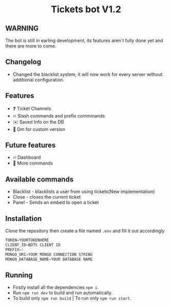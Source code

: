 <h1 style="text-align:center;">Tickets bot V1.2</h1>

## WARNING
The bot is still in earling development, its features aren`t fully done yet and there are more to come.

## Changelog
* Changed the blacklist system, it will now work for every server without additional configuration.

## Features

* ❓ Ticket Channels
* 🔥 Slash commands and prefix commmands
* ✉️ Saved Info on the DB
* 💪 Dm for custom version

## Future features
* 🔥 Dashboard
* 👏 More commands

## Available commands
* Blacklist - blacklists a user from using tickets(New implementation)
* Close - closes the current ticket
* Panel - Sends an embed to open a ticket

## Installation

Clone the repository then create a file named `.env` and fill it out accordingly

```js
TOKEN=YOURTOKENHERE
CLIENT_ID=BOTS CLIENT ID
PREFIX=!
MONGO_URI=YOUR MONGO CONNECTION STRING
MONGO_DATABASE_NAME=YOUR DATABASE NAME
```
## Running

* Firstly install all the dependencies `npm i`.
* Run `npm run dev` to build and run automatically.
* To build only `npm run build` | To run only `npm run start`.
